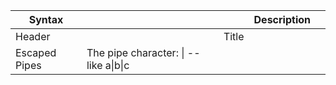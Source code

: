 | Syntax ||| Description ||
| ------ | ----------- |-|-|-|
| Header || Title |||
| Escaped Pipes | The pipe character: \| -- like a\|b\|c ||||
